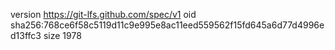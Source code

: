 version https://git-lfs.github.com/spec/v1
oid sha256:768ce6f58c5119d11c9e995e8ac11eed559562f15fd645a6d77d4996ed13ffc3
size 1978
